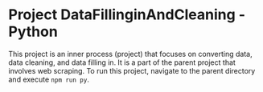 # Project DataFillinginAndCleaning - Python

This project is an inner process (project) that focuses on converting data, data cleaning, and data filling in. It is a part of the parent project that involves web scraping. To run this project, navigate to the parent directory and execute `npm run py`.
